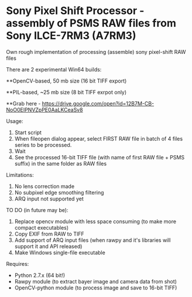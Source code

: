 # Sony Pixel Shift Processor - assembly of PSMS RAW files from Sony ILCE-7RM3 (A7RM3)
Own rough implementation of processing (assemble) sony pixel-shift RAW files

There are 2 experimental Win64 builds:

**OpenCV-based, 50 mb size (16 bit TIFF export)

**PIL-based, ~25 mb size (8 bit TIFF exrpot only)

**Grab here - https://drive.google.com/open?id=12B7M-CB-NoO0EIPNVZpPE0AaLKCeaSv8

Usage:

1) Start script
2) When fileopen dialog appear, select FIRST RAW file in batch of 4 files series to be processed.
3) Wait
4) See the processed 16-bit TIFF file (with name of first RAW file + PSMS suffix) in the same folder as RAW files

Limitations:
1) No lens correction made
2) No subpixel edge smoothing filtering
3) ARQ input not supported yet

TO DO (in future may be):
1) Replace opencv module with less space consuming (to make more compact executables)
2) Copy EXIF from RAW to TIFF
3) Add support of ARQ input files (when rawpy and it's libraries will support it and API released)
4) Make Windows single-file executable

Requires:
- Python 2.7.x (64 bit!)
- Rawpy module (to extract bayer image and camera data from shot)
- OpenCV-python module (to process image and save to 16-bit TIFF)
